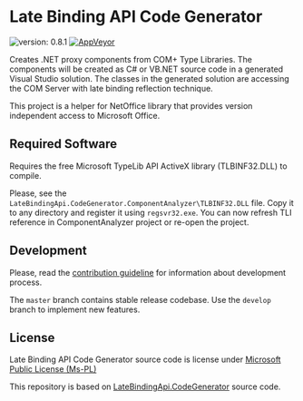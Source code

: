 # Late Binding API Code Generator

![version: 0.8.1](http://img.shields.io/badge/version-0.8.1-68217a.svg)
[![AppVeyor](https://img.shields.io/appveyor/ci/jozefizso/latebindingapi-codegenerator.svg)](https://ci.appveyor.com/project/jozefizso/latebindingapi-codegenerator)

Creates .NET proxy components from COM+ Type Libraries. 
The components will be created as C# or VB.NET source code in a generated Visual Studio solution. 
The classes in the generated solution are accessing the COM Server with late binding reflection technique.

This project is a helper for NetOffice library that provides version independent access to Microsoft Office.


## Required Software

Requires the free Microsoft TypeLib API ActiveX library (TLBINF32.DLL) to compile.

Please, see the `LateBindingApi.CodeGenerator.ComponentAnalyzer\TLBINF32.DLL` file.
Copy it to any directory and register it using `regsvr32.exe`.
You can now refresh TLI reference in ComponentAnalyzer project or re-open the project.


## Development

Please, read the [contribution guideline](CONTRIBUTING.md) for information about development process.

The `master` branch contains stable release codebase. Use the `develop` branch to implement new features.


## License

Late Binding API Code Generator source code is license under [Microsoft Public License (Ms-PL)](LICENSE.txt)

This repository is based on [LateBindingApi.CodeGenerator](https://latebindingapi.codeplex.com/) source code.